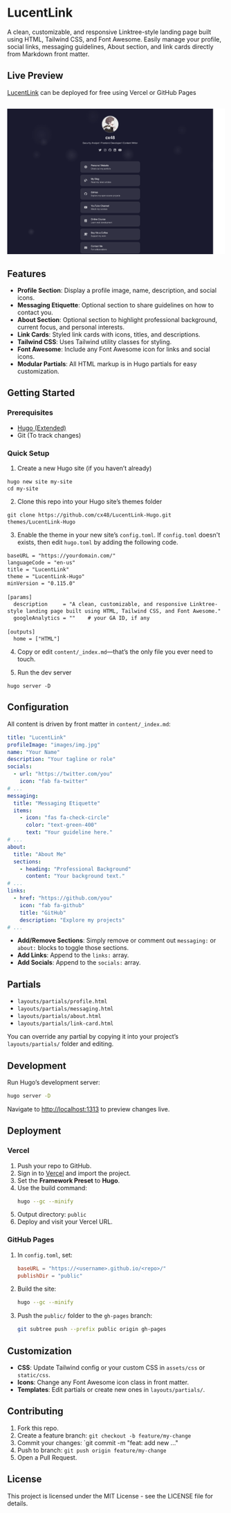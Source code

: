 # LucentLink

A clean, customizable, and responsive Linktree-style landing page built using HTML, Tailwind CSS, and Font Awesome. Easily manage your profile, social links, messaging guidelines, About section, and link cards directly from Markdown front matter.

## Live Preview

[LucentLink](https://cx48.github.io/LucentLink-Hugo") can be deployed for free using Vercel or GitHub Pages

##

![LucentLink Screenshot](https://raw.githubusercontent.com/cx48/LucentLink-Hugo/refs/heads/main/static/images/screenshot.png)

## Features

- **Profile Section**: Display a profile image, name, description, and social icons.
- **Messaging Etiquette**: Optional section to share guidelines on how to contact you.
- **About Section**: Optional section to highlight professional background, current focus, and personal interests.
- **Link Cards**: Styled link cards with icons, titles, and descriptions.
- **Tailwind CSS**: Uses Tailwind utility classes for styling.
- **Font Awesome**: Include any Font Awesome icon for links and social icons.
- **Modular Partials**: All HTML markup is in Hugo partials for easy customization.

## Getting Started

### Prerequisites

- [Hugo (Extended)](https://gohugo.io/getting-started/installation/)
- Git (To track changes)

### Quick Setup

1. Create a new Hugo site (if you haven’t already)

```
hugo new site my-site
cd my-site
```

2. Clone this repo into your Hugo site’s themes folder

```
git clone https://github.com/cx48/LucentLink-Hugo.git themes/LucentLink-Hugo
```

3. Enable the theme in your new site’s `config.toml`. If `config.toml` doesn't exists, then edit `hugo.toml` by adding the following code.

```
baseURL = "https://yourdomain.com/"
languageCode = "en-us"
title = "LucentLink"
theme = "LucentLink-Hugo"
minVersion = "0.115.0"

[params]
  description     = "A clean, customizable, and responsive Linktree-style landing page built using HTML, Tailwind CSS, and Font Awesome."
  googleAnalytics = ""    # your GA ID, if any

[outputs]
  home = ["HTML"]
```

4. Copy or edit `content/_index.md`—that’s the only file you ever need to touch.

5. Run the dev server

```
hugo server -D
```

## Configuration

All content is driven by front matter in `content/_index.md`:

```yaml
title: "LucentLink"
profileImage: "images/img.jpg"
name: "Your Name"
description: "Your tagline or role"
socials:
  - url: "https://twitter.com/you"
    icon: "fab fa-twitter"
# ...
messaging:
  title: "Messaging Etiquette"
  items:
    - icon: "fas fa-check-circle"
      color: "text-green-400"
      text: "Your guideline here."
# ...
about:
  title: "About Me"
  sections:
    - heading: "Professional Background"
      content: "Your background text."
# ...
links:
  - href: "https://github.com/you"
    icon: "fab fa-github"
    title: "GitHub"
    description: "Explore my projects"
# ...
```

- **Add/Remove Sections**: Simply remove or comment out `messaging:` or `about:` blocks to toggle those sections.
- **Add Links**: Append to the `links:` array.
- **Add Socials**: Append to the `socials:` array.

## Partials

- `layouts/partials/profile.html`
- `layouts/partials/messaging.html`
- `layouts/partials/about.html`
- `layouts/partials/link-card.html`

You can override any partial by copying it into your project’s `layouts/partials/` folder and editing.

## Development

Run Hugo’s development server:

```bash
hugo server -D
```

Navigate to [http://localhost:1313](http://localhost:1313) to preview changes live.

## Deployment

### Vercel

1. Push your repo to GitHub.
2. Sign in to [Vercel](https://vercel.com/) and import the project.
3. Set the **Framework Preset** to **Hugo**.
4. Use the build command:
   ```bash
   hugo --gc --minify
   ```
5. Output directory: `public`
6. Deploy and visit your Vercel URL.

### GitHub Pages

1. In `config.toml`, set:
   ```toml
   baseURL = "https://<username>.github.io/<repo>/"
   publishDir = "public"
   ```
2. Build the site:
   ```bash
   hugo --gc --minify
   ```
3. Push the `public/` folder to the `gh-pages` branch:
   ```bash
   git subtree push --prefix public origin gh-pages
   ```

## Customization

- **CSS**: Update Tailwind config or your custom CSS in `assets/css` or `static/css`.
- **Icons**: Change any Font Awesome icon class in front matter.
- **Templates**: Edit partials or create new ones in `layouts/partials/`.

## Contributing

1. Fork this repo.
2. Create a feature branch: `git checkout -b feature/my-change`
3. Commit your changes: `git commit -m "feat: add new ..."
4. Push to branch: `git push origin feature/my-change`
5. Open a Pull Request.

## License

This project is licensed under the MIT License - see the LICENSE file for details.
